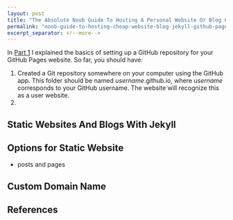 ```yaml
---
layout: post
title: "The Absolute Noob Guide To Hosting A Personal Website Or Blog On GitHub Pages - Part 2"
permalink: "noob-guide-to-hosting-cheap-website-blog-jekyll-github-pages-2"
excerpt_separator: <!--more-->
---
```


In [Part 1](http://blog.antrikshy.com/noob-guide-to-hosting-cheap-website-blog-jekyll-github-pages-1) I explained the basics of setting up a GitHub repository for your GitHub Pages website. So far, you should have:

1. Created a Git repository somewhere on your computer using the GitHub app. This folder should be named *username*.github.io, where *username* corresponds to your GitHub username. The website will recognize this as a user website.
2. 

<!--more-->

## Static Websites And Blogs With Jekyll



## Options for Static Website

* posts and pages

## Custom Domain Name

## References